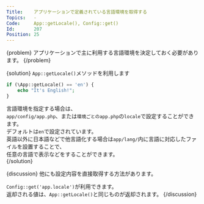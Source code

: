 ```yaml
---
Title:    アプリケーションで定義されている言語環境を取得する
Topics:   -
Code:     App::getLocale(), Config::get()
Id:       207
Position: 25
---
```


{problem}
アプリケーションで主に利用する言語環境を決定しておく必要があります。
{/problem}

{solution}
`App::getLocale()`メソッドを利用します

```php
if (\App::getLocale() == 'en') {
    echo "It's English!";
}
```

言語環境を指定する場合は、  
`app/config/app.php`、または`環境ごとのapp.php`の`locale`で設定することができます。  
デフォルトは`en`で設定されています。  
英語以外に日本語などで他言語化する場合は`app/lang/`内に言語に対応したファイルを設置することで、  
任意の言語で表示などをすることができます。  
{/solution}

{discussion}
他にも設定内容を直接取得する方法があります。

`Config::get('app.locale')`が利用できます。  
返却される値は、`App::getLocale()`と同じものが返却されます。
{/discussion}
